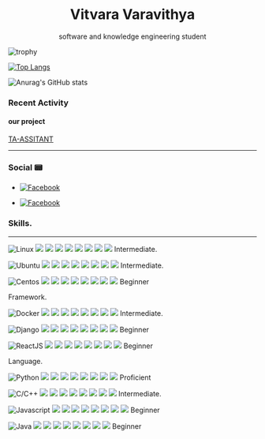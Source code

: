 <h1 align="center"> Vitvara Varavithya</h1>
<p align="center"> software and knowledge engineering student <p>
  

  
![trophy](https://github-profile-trophy.vercel.app/?username=vitvara&row=7&column=7&theme=darkhub)

[![Top Langs](https://github-readme-stats.vercel.app/api/top-langs/?username=vitvara&layout=compact&theme=radical)](https://github.com/vitvara/github-readme-stats)

![Anurag's GitHub stats](https://github-readme-stats.vercel.app/api?username=vitvara&theme=dracula)

### Recent Activity
<!--START_SECTION:activity-->
#### our project
[TA-ASSITANT](https://github.com/ta-assistant)
<!--END_SECTION:activity-->
---
### Social :pager:
- [![Facebook](https://img.shields.io/badge/-Facebook-1877F2?style=flat&logo=Facebook&logoColor=white)](https://www.facebook.com/GRIDVaravithya/)

- [![Facebook](https://img.shields.io/badge/-Instagram-E4405F?style=flat&logo=Instagram&logoColor=white)](https://www.instagram.com/vitvara_v/?hl=en)

### Skills.
 ---
![Linux](https://img.shields.io/badge/-Linux-FCC624?style=flat-square&logo=Linux&logoColor=white)
![](https://img.shields.io/badge/--0066CC?style=flat-square&logo=&logoColor=white)
![](https://img.shields.io/badge/--0066CC?style=flat-square&logo=&logoColor=white)
![](https://img.shields.io/badge/--0066CC?style=flat-square&logo=&logoColor=white)
![](https://img.shields.io/badge/--0066CC?style=flat-square&logo=&logoColor=white)
![](https://img.shields.io/badge/--ffffff?style=flat-square&logo=&logoColor=white)
![](https://img.shields.io/badge/--ffffff?style=flat-square&logo=&logoColor=white)
![](https://img.shields.io/badge/--ffffff?style=flat-square&logo=&logoColor=white)
![](https://img.shields.io/badge/--ffffff?style=flat-square&logo=&logoColor=white)
 Intermediate.
  
 ![Ubuntu](https://img.shields.io/badge/-Ubuntu-E95420?style=flat-square&logo=Ubuntu&logoColor=white)
 ![](https://img.shields.io/badge/--0066CC?style=flat-square&logo=&logoColor=white)
![](https://img.shields.io/badge/--0066CC?style=flat-square&logo=&logoColor=white)
![](https://img.shields.io/badge/--0066CC?style=flat-square&logo=&logoColor=white)
![](https://img.shields.io/badge/--0066CC?style=flat-square&logo=&logoColor=white)
![](https://img.shields.io/badge/--ffffff?style=flat-square&logo=&logoColor=white)
![](https://img.shields.io/badge/--ffffff?style=flat-square&logo=&logoColor=white)
![](https://img.shields.io/badge/--ffffff?style=flat-square&logo=&logoColor=white)
![](https://img.shields.io/badge/--ffffff?style=flat-square&logo=&logoColor=white)
 Intermediate. 
  
![Centos](https://img.shields.io/badge/-CentOS-262577?style=flat-square&logo=CentOS&logoColor=white)
      ![](https://img.shields.io/badge/--0066CC?style=flat-square&logo=&logoColor=white)
![](https://img.shields.io/badge/--0066CC?style=flat-square&logo=&logoColor=white)
![](https://img.shields.io/badge/--ffffff?style=flat-square&logo=&logoColor=white)
![](https://img.shields.io/badge/--ffffff?style=flat-square&logo=&logoColor=white)
![](https://img.shields.io/badge/--ffffff?style=flat-square&logo=&logoColor=white)
![](https://img.shields.io/badge/--ffffff?style=flat-square&logo=&logoColor=white)
![](https://img.shields.io/badge/--ffffff?style=flat-square&logo=&logoColor=white)
![](https://img.shields.io/badge/--ffffff?style=flat-square&logo=&logoColor=white)
 Beginner
  


  
Framework.

![Docker](https://img.shields.io/badge/-Docker-3776AB?style=flat-square&logo=Docker&logoColor=white)
![](https://img.shields.io/badge/--0066CC?style=flat-square&logo=&logoColor=white)
![](https://img.shields.io/badge/--0066CC?style=flat-square&logo=&logoColor=white)
![](https://img.shields.io/badge/--0066CC?style=flat-square&logo=&logoColor=white)
![](https://img.shields.io/badge/--0066CC?style=flat-square&logo=&logoColor=white)
![](https://img.shields.io/badge/--ffffff?style=flat-square&logo=&logoColor=white)
![](https://img.shields.io/badge/--ffffff?style=flat-square&logo=&logoColor=white)
![](https://img.shields.io/badge/--ffffff?style=flat-square&logo=&logoColor=white)
![](https://img.shields.io/badge/--ffffff?style=flat-square&logo=&logoColor=white)
Intermediate.
  
![Django](https://img.shields.io/badge/-Django-092E20?style=flat-square&logo=Django&logoColor=white)
![](https://img.shields.io/badge/--0066CC?style=flat-square&logo=&logoColor=white)
![](https://img.shields.io/badge/--0066CC?style=flat-square&logo=&logoColor=white)
![](https://img.shields.io/badge/--ffffff?style=flat-square&logo=&logoColor=white)
![](https://img.shields.io/badge/--ffffff?style=flat-square&logo=&logoColor=white)
![](https://img.shields.io/badge/--ffffff?style=flat-square&logo=&logoColor=white)
![](https://img.shields.io/badge/--ffffff?style=flat-square&logo=&logoColor=white)
![](https://img.shields.io/badge/--ffffff?style=flat-square&logo=&logoColor=white)
![](https://img.shields.io/badge/--ffffff?style=flat-square&logo=&logoColor=white)
 Beginner
  
![ReactJS](https://img.shields.io/badge/-ReactJS-61DAFB?style=flat-square&logo=React&logoColor=white)
![](https://img.shields.io/badge/--0066CC?style=flat-square&logo=&logoColor=white)
![](https://img.shields.io/badge/--0066CC?style=flat-square&logo=&logoColor=white)
![](https://img.shields.io/badge/--ffffff?style=flat-square&logo=&logoColor=white)
![](https://img.shields.io/badge/--ffffff?style=flat-square&logo=&logoColor=white)
![](https://img.shields.io/badge/--ffffff?style=flat-square&logo=&logoColor=white)
![](https://img.shields.io/badge/--ffffff?style=flat-square&logo=&logoColor=white)
![](https://img.shields.io/badge/--ffffff?style=flat-square&logo=&logoColor=white)
![](https://img.shields.io/badge/--ffffff?style=flat-square&logo=&logoColor=white)
 Beginner
  

  
Language.
  
![Python](https://img.shields.io/badge/-Python-3776AB?style=flat-square&logo=Python&logoColor=white)
![](https://img.shields.io/badge/--0066CC?style=flat-square&logo=&logoColor=white)
![](https://img.shields.io/badge/--0066CC?style=flat-square&logo=&logoColor=white)
![](https://img.shields.io/badge/--0066CC?style=flat-square&logo=&logoColor=white)
![](https://img.shields.io/badge/--0066CC?style=flat-square&logo=&logoColor=white)
![](https://img.shields.io/badge/--0066CC?style=flat-square&logo=&logoColor=white)
![](https://img.shields.io/badge/--0066CC?style=flat-square&logo=&logoColor=white)
![](https://img.shields.io/badge/--ffffff?style=flat-square&logo=&logoColor=white)
![](https://img.shields.io/badge/--ffffff?style=flat-square&logo=&logoColor=white) Proficient

![C/C++](https://img.shields.io/badge/-C/C++-A8B9CC?style=flat-square&logo=C&logoColor=white)
![](https://img.shields.io/badge/--0066CC?style=flat-square&logo=&logoColor=white)
![](https://img.shields.io/badge/--0066CC?style=flat-square&logo=&logoColor=white)
![](https://img.shields.io/badge/--0066CC?style=flat-square&logo=&logoColor=white)
![](https://img.shields.io/badge/--0066CC?style=flat-square&logo=&logoColor=white)
![](https://img.shields.io/badge/--ffffff?style=flat-square&logo=&logoColor=white)
![](https://img.shields.io/badge/--ffffff?style=flat-square&logo=&logoColor=white)
![](https://img.shields.io/badge/--ffffff?style=flat-square&logo=&logoColor=white)
![](https://img.shields.io/badge/--ffffff?style=flat-square&logo=&logoColor=white)
Intermediate.
  
![Javascript](https://img.shields.io/badge/-Javascript-F7DF1E?style=flat-square&logo=Javascript&logoColor=white)
![](https://img.shields.io/badge/--0066CC?style=flat-square&logo=&logoColor=white)
![](https://img.shields.io/badge/--0066CC?style=flat-square&logo=&logoColor=white)
![](https://img.shields.io/badge/--ffffff?style=flat-square&logo=&logoColor=white)
![](https://img.shields.io/badge/--ffffff?style=flat-square&logo=&logoColor=white)
![](https://img.shields.io/badge/--ffffff?style=flat-square&logo=&logoColor=white)
![](https://img.shields.io/badge/--ffffff?style=flat-square&logo=&logoColor=white)
![](https://img.shields.io/badge/--ffffff?style=flat-square&logo=&logoColor=white)
![](https://img.shields.io/badge/--ffffff?style=flat-square&logo=&logoColor=white)
 Beginner
  
![Java](https://img.shields.io/badge/-Java-007396?style=flat-square&logo=Java&logoColor=red)
![](https://img.shields.io/badge/--0066CC?style=flat-square&logo=&logoColor=white)
![](https://img.shields.io/badge/--0066CC?style=flat-square&logo=&logoColor=white)
![](https://img.shields.io/badge/--ffffff?style=flat-square&logo=&logoColor=white)
![](https://img.shields.io/badge/--ffffff?style=flat-square&logo=&logoColor=white)
![](https://img.shields.io/badge/--ffffff?style=flat-square&logo=&logoColor=white)
![](https://img.shields.io/badge/--ffffff?style=flat-square&logo=&logoColor=white)
![](https://img.shields.io/badge/--ffffff?style=flat-square&logo=&logoColor=white)
![](https://img.shields.io/badge/--ffffff?style=flat-square&logo=&logoColor=white)
 Beginner
  

